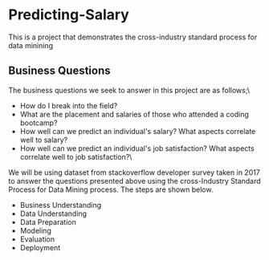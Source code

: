 # Predicting-Salary
This is a project that demonstrates the cross-industry standard process for data minining

## Business Questions
The business questions we seek to answer in this project are as follows;\
  * How do I break into the field?
  * What are the placement and salaries of those who attended a coding bootcamp?
  * How well can we predict an individual's salary? What aspects correlate well to salary?
  * How well can we predict an individual's job satisfaction? What aspects correlate well to job satisfaction?\

We will be using dataset from stackoverflow developer survey taken in 2017 to answer the questions presented above using the cross-Industry Standard Process for Data Mining process. The steps are shown below.

* Business Understanding
* Data Understanding
* Data Preparation
* Modeling
* Evaluation
* Deployment

